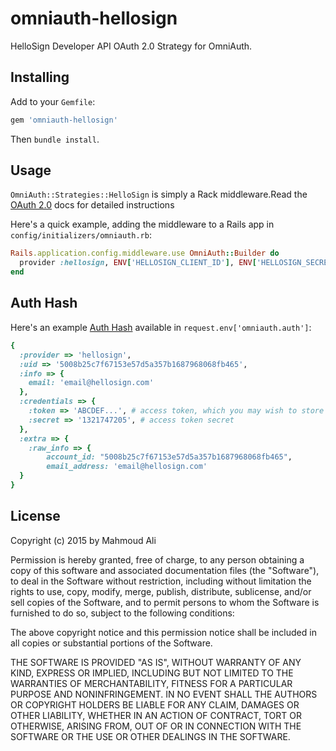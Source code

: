 # omniauth-hellosign
HelloSign Developer API OAuth 2.0 Strategy for OmniAuth.

## Installing
Add to your `Gemfile`:

```ruby
gem 'omniauth-hellosign'
```

Then `bundle install`.

## Usage
`OmniAuth::Strategies::HelloSign` is simply a Rack middleware.Read the [OAuth 2.0](https://github.com/intridea/oauth2) docs for detailed instructions

Here's a quick example, adding the middleware to a Rails app in `config/initializers/omniauth.rb`:

```ruby
Rails.application.config.middleware.use OmniAuth::Builder do
  provider :hellosign, ENV['HELLOSIGN_CLIENT_ID'], ENV['HELLOSIGN_SECRET']
end
```

## Auth Hash
Here's an example [Auth Hash](https://github.com/intridea/omniauth/wiki/Auth-Hash-Schema) available in `request.env['omniauth.auth']`:

```ruby
{
  :provider => 'hellosign',
  :uid => '5008b25c7f67153e57d5a357b1687968068fb465',
  :info => {
    email: 'email@hellosign.com'
  },
  :credentials => {
    :token => 'ABCDEF...', # access token, which you may wish to store
    :secret => '1321747205', # access token secret
  },
  :extra => {
    :raw_info => {
        account_id: "5008b25c7f67153e57d5a357b1687968068fb465",
        email_address: 'email@hellosign.com'
  }
}
```

## License
Copyright (c) 2015 by Mahmoud Ali

Permission is hereby granted, free of charge, to any person obtaining a copy of this software and associated documentation files (the "Software"), to deal in the Software without restriction, including without limitation the rights to use, copy, modify, merge, publish, distribute, sublicense, and/or sell copies of the Software, and to permit persons to whom the Software is furnished to do so, subject to the following conditions:

The above copyright notice and this permission notice shall be included in all copies or substantial portions of the Software.

THE SOFTWARE IS PROVIDED "AS IS", WITHOUT WARRANTY OF ANY KIND, EXPRESS OR IMPLIED, INCLUDING BUT NOT LIMITED TO THE WARRANTIES OF MERCHANTABILITY, FITNESS FOR A PARTICULAR PURPOSE AND NONINFRINGEMENT. IN NO EVENT SHALL THE AUTHORS OR COPYRIGHT HOLDERS BE LIABLE FOR ANY CLAIM, DAMAGES OR OTHER LIABILITY, WHETHER IN AN ACTION OF CONTRACT, TORT OR OTHERWISE, ARISING FROM, OUT OF OR IN CONNECTION WITH THE SOFTWARE OR THE USE OR OTHER DEALINGS IN THE SOFTWARE.
